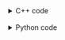 <details><summary>C++ code</summary>

![](https://github.com/archishmanghos/code-images/blob/master/GFG/Substrings-of-length-k-with-k-1-distinct-elements.png)

</details>

<br>

<details><summary>Python code</summary>

![](https://github.com/archishmanghos/code-images/blob/master/GFG/Substrings-of-length-k-with-k-1-distinct-elements-py.png)

</details>